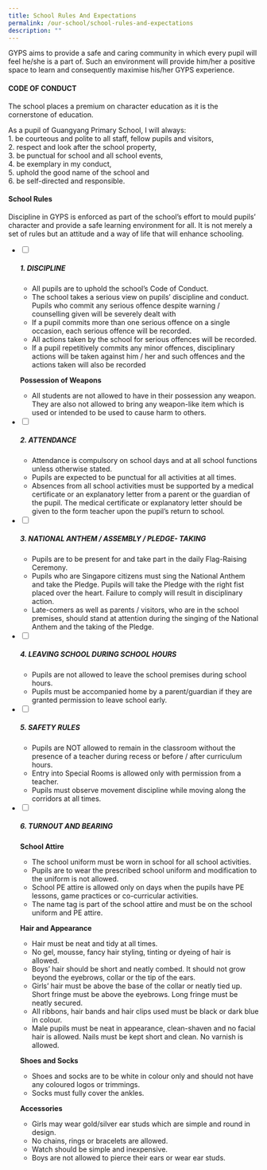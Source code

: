 ```yaml
---
title: School Rules And Expectations
permalink: /our-school/school-rules-and-expectations
description: ""
---
```

GYPS aims to provide a safe and caring community in which every pupil will feel he/she is a part of. Such an environment will provide him/her a positive space to learn and consequently maximise his/her GYPS experience.

#### **CODE OF CONDUCT**

The school places a premium on character education as it is the cornerstone of education.

As a pupil of Guangyang Primary School, I will always:  
1\. be courteous and polite to all staff, fellow pupils and visitors,  
2\. respect and look after the school property,  
3\. be punctual for school and all school events,  
4\. be exemplary in my conduct,  
5\. uphold the good name of the school and  
6\. be self-directed and responsible.

#### School Rules

Discipline in GYPS is enforced as part of the school’s effort to mould pupils’ character and provide a safe learning environment for all. It is not merely a set of rules but an attitude and a way of life that will enhance schooling.

<ul class="jekyllcodex_accordion">
	<li>
		<input type="checkbox" id="accordion1">
		<label for="accordion1"><h5>1. DISCIPLINE</h5></label>
		<div>
			<ul>
				<li>All pupils are to uphold the school&rsquo;s Code of Conduct.</li>
				<li>The school takes a serious view on pupils&rsquo; discipline and conduct. Pupils who commit any serious offence despite warning / counselling given will be severely dealt with</li>
				<li>If a pupil commits more than one serious offence on a single occasion, each serious offence will be recorded.</li>
				<li>All actions taken by the school for serious offences will be recorded.</li>
				<li>If a pupil repetitively commits any minor offences, disciplinary actions will be taken against him / her and such offences and the actions taken will also be recorded</li>
			</ul>
			<p><strong>Possession of Weapons</strong></p>
			<ul>
				<li>All students are not allowed to have in their possession any weapon. They are also not allowed to bring any weapon-like item which is used or intended to be used to cause harm to others.</li>
			</ul>
    </div>
	</li> 
	<li>
		<input type="checkbox" id="accordion2">
		<label for="accordion2"><h5>2. ATTENDANCE</h5></label>
		<div>
			<ul>
				<li>Attendance is compulsory on school days and at all school functions unless otherwise stated.</li>
				<li>Pupils are expected to be punctual for all activities at all times.</li>
				<li>Absences from all school activities must be supported by a medical certificate or an explanatory letter from a parent or the guardian of the pupil. The medical certificate or explanatory letter should be given to the form teacher upon the pupil&rsquo;s return to school.</li>
			</ul>
		</div>
	</li>
	<li>
		<input type="checkbox" id="accordion3">
		<label for="accordion3"><h5>3. NATIONAL ANTHEM / ASSEMBLY / PLEDGE- TAKING</h5></label>
		<div>
			<ul>
				<li>Pupils are to be present for and take part in the daily Flag-Raising Ceremony.</li>
				<li>Pupils who are Singapore citizens must sing the National Anthem and take the Pledge. Pupils will take the Pledge with the right fist placed over the heart. Failure to comply will result in disciplinary action.</li>
				<li>Late-comers as well as parents / visitors, who are in the school premises, should stand at attention during the singing of the National Anthem and the taking of the Pledge.</li>
			</ul>
		</div>
	</li>
	<li>
		<input type="checkbox" id="accordion4">
		<label for="accordion4"><h5>4. LEAVING SCHOOL DURING SCHOOL HOURS</h5></label>
		<div>
			<ul>
				<li>Pupils are not allowed to leave the school premises during school hours.</li>
				<li>Pupils must be accompanied home by a parent/guardian if they are granted permission to leave school early.</li>
			</ul>
		</div>
	</li>
	<li>
		<input type="checkbox" id="accordion5">
		<label for="accordion5"><h5>5. SAFETY RULES</h5></label>
		<div>
			<ul>
				<li>Pupils are NOT allowed to remain in the classroom without the presence of a teacher during recess or before / after curriculum hours.</li>
				<li>Entry into Special Rooms is allowed only with permission from a teacher.</li>
				<li>Pupils must observe movement discipline while moving along the corridors at all times.</li>
			</ul>
		</div>
	</li>
	<li>
		<input type="checkbox" id="accordion6">
		<label for="accordion6"><h5>6. TURNOUT AND BEARING</h5></label>
		<div>
			<p><strong>School Attire</strong></p>
			<ul>
				<li>The school uniform must be worn in school for all school activities.</li>
				<li>Pupils are to wear the prescribed school uniform and modification to the uniform is not allowed.</li>
				<li>School PE attire is allowed only on days when the pupils have PE lessons, game practices or co-curricular activities.</li>
				<li>The name tag is part of the school attire and must be on the school uniform and PE attire.</li>
			</ul>
			<p><strong>Hair and Appearance</strong></p>
			<ul>
				<li>Hair must be neat and tidy at all times.</li>
				<li>No gel, mousse, fancy hair styling, tinting or dyeing of hair is allowed.</li>
				<li>Boys&rsquo; hair should be short and neatly combed. It should not grow beyond the eyebrows, collar or the tip of the ears.</li>
				<li>Girls&rsquo; hair must be above the base of the collar or neatly tied up. Short fringe must be above the eyebrows. Long fringe must be neatly secured.</li>
				<li>All ribbons, hair bands and hair clips used must be black or dark blue in colour.</li>
				<li>Male pupils must be neat in appearance, clean-shaven and no facial hair is allowed. Nails must be kept short and clean. No varnish is allowed.</li>
			</ul>
			<p><strong>Shoes and Socks</strong></p>
			<ul>
				<li>Shoes and socks are to be white in colour only and should not have any coloured logos or trimmings.</li>
				<li>Socks must fully cover the ankles.</li>
			</ul>
			<p><strong>Accessories</strong></p>
			<ul>
				<li>Girls may wear gold/silver ear studs which are simple and round in design.</li>
				<li>No chains, rings or bracelets are allowed.</li>
				<li>Watch should be simple and inexpensive.</li>
				<li>Boys are not allowed to pierce their ears or wear ear studs.</li>
			</ul>
		
		